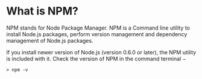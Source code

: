 
# What is NPM?
NPM stands for Node Package Manager. NPM is a Command line utility to install Node.js packages, perform version management and dependency management of Node.js packages.

If you install newer version of Node.js (version 0.6.0 or later), the NPM utility is included with it. Check the version of NPM in the command terminal −
 
```command prompt
> npm -v

```
